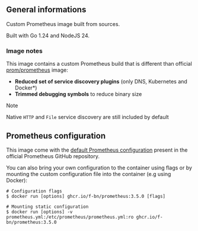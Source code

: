 ## General informations

Custom Prometheus image built from sources.

Built with Go 1.24 and NodeJS 24.

### Image notes

This image contains a custom Prometheus build that is different than official [prom/prometheus](https://hub.docker.com/r/prom/prometheus) image:

  - **Reduced set of service discovery plugins** (only DNS, Kubernetes and Docker*)
  - **Trimmed debugging symbols** to reduce binary size

> [!NOTE]
> Native `HTTP` and `File` service discovery are still included by default

## Prometheus configuration

This image come with the [default Prometheus configuration](https://github.com/prometheus/prometheus/blob/main/documentation/examples/prometheus.yml) present in the official Prometheus GitHub repository. 

You can also bring your own configuration to the container using flags or by mounting the custom configuration file into the container (e.g using Docker):

```shell
# Configuration flags
$ docker run [options] ghcr.io/f-bn/prometheus:3.5.0 [flags]

# Mounting static configuration
$ docker run [options] -v prometheus.yml:/etc/prometheus/prometheus.yml:ro ghcr.io/f-bn/prometheus:3.5.0
```